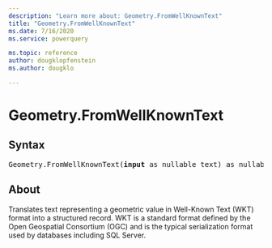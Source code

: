 ```yaml
---
description: "Learn more about: Geometry.FromWellKnownText"
title: "Geometry.FromWellKnownText"
ms.date: 7/16/2020
ms.service: powerquery

ms.topic: reference
author: dougklopfenstein
ms.author: dougklo

---
```

# Geometry.FromWellKnownText
## Syntax

<pre>
Geometry.FromWellKnownText(<b>input</b> as nullable text) as nullable record</code>
</pre>

## About
Translates text representing a geometric value in Well-Known Text (WKT) format into a structured record. WKT is a standard format defined by the Open Geospatial Consortium (OGC) and is the typical serialization format used by databases including SQL Server.

